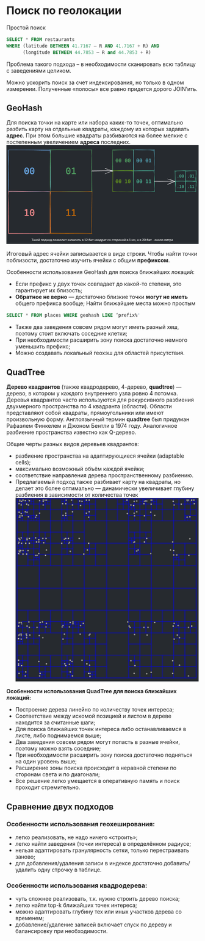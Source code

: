 # Поиск по геолокации
Простой поиск
>
```sql
SELECT * FROM restaurants
WHERE (latitude BETWEEN 41.7167 – R AND 41.7167 + R) AND
      (longitude BETWEEN 44.7853 – R and 44.7853 + R)
```
Проблема такого подхода – в необходимости сканировать всю таблицу с заведениями целиком.

Можно ускорить поиск за счет индексирования, но только в одном измерении. Полученные «полосы» все равно придется дорого JOIN’ить.
## GeoHash
Для поиска точки на карте или набора каких-то точек, оптимально разбить карту на отдельные квадраты, каждому из которых задавать **адрес**. При этом большие квадраты разбиваются на более мелкие с постепенным увеличением **адреса** последних.
![](../picture/geoHash.png)

Итоговый адрес ячейки записывается в виде строки. Чтобы найти точки поблизости, достаточно изучить ячейки с общим **префиксом**.

Особенности использования GeoHash для поиска ближайших локаций:

- Если префикс у двух точек совпадает до какой-то степени, это гарантирует их близость;
- **Обратное не верно** — достаточно близкие точки **могут не иметь** общего префикса вообще;
Найти ближайшие места можно простым 
```sql
SELECT * FROM places WHERE geohash LIKE ‘prefix%'
```
- Также два заведения совсем рядом могут иметь разный хеш, поэтому стоит включать соседние клетки;
- При необходимости расширить зону поиска достаточно немного уменьшить префикс;
- Можно создавать локальный геохэш для областей присутствия.
  
## QuadTree
**Дерево квадрантов** (также квадродерево, 4-дерево, **quadtree**) — дерево, в котором у каждого внутреннего узла ровно 4 потомка. Деревья квадрантов часто используются для рекурсивного разбиения двухмерного пространства по 4 квадранта (области). Области представляют собой квадраты, прямоугольники или имеют произвольную форму. Англоязычный термин **quadtree** был придуман Рафаэлем Финкелем и Джоном Бентли в 1974 году. Аналогичное разбиение пространства известно как Q-дерево.

Общие черты разных видов деревьев квадрантов:

- разбиение пространства на адаптирующиеся ячейки (adaptable cells);
- максимально возможный объём каждой ячейки;
- соответствие направления дерева пространственному разбиению.
- Предлагаемый подход также разбивает карту на квадраты, но делает это более оптимально — динамически увеличивает глубину разбиения в зависимости от количества точек
![](../picture/quadro_tree.png)

**Особенности использования QuadTree для поиска ближайших локаций:**

- Построение дерева линейно по количеству точек интереса;
- Соответствие между искомой позицией и листом в дереве находится за считанные шаги;
- Для поиска ближайших точек интереса либо останавливаемся в листе, либо поднимаемся выше;
- Два заведения совсем рядом могут попасть в разные ячейки, поэтому можно взять соседние;
- При необходимости расширить зону поиска достаточно подняться на один уровень выше;
- Расширение зоны поиска происходит в неравной степени по сторонам света и по диагонали;
- Все решение легко умещается в оперативную память и поиск проходит стремительно.


## Сравнение двух подходов
### Особенности использования геохеширования:
- легко реализовать, не надо ничего «строить»;
- легко найти заведения (точки интереса) в определённом радиусе;
- нельзя адаптировать гранулярность сетки, только перестраивать заново;
- для добавления/удаления записи в индексе достаточно добавить/удалить одну строчку в таблице.
### Особенности использования квадродерева:
- чуть сложнее реализовать, т.к. нужно строить дерево поиска;
- легко найти top-k ближайших точек интереса;
- можно адаптировать глубину тех или иных участков дерева со временем;
- добавление/удаление записей включает спуск по дереву и балансировку при необходимости.